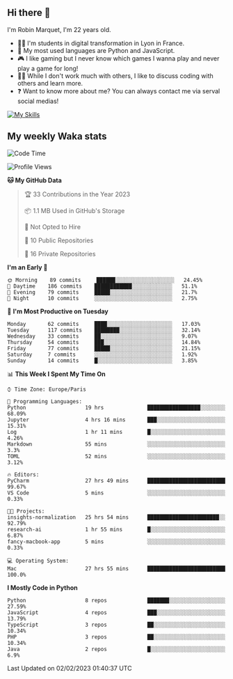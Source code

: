 ## Hi there 👋

I'm Robin Marquet, I'm 22 years old.

- 👨‍💻 I'm students in digital transformation in Lyon in France.
- 🌱 My most used languages are Python and JavaScript.
- 🎮 I like gaming but I never know which games I wanna play and never play a game for long!
- 👯‍♀️ While I don't work much with others, I like to discuss coding with others and learn more.
- ❓ Want to know more about me? You can always contact me via serval social medias!

[![My Skills](https://skillicons.dev/icons?i=js,html,css,docker,express,figma,firebase,graphql,mongodb,mysql,nodejs,py,react,ts,vue)](https://skillicons.dev)

## My weekly Waka stats

<!--START_SECTION:waka-->
![Code Time](http://img.shields.io/badge/Code%20Time-3%2C338%20hrs%2024%20mins-blue)

![Profile Views](http://img.shields.io/badge/Profile%20Views-0-blue)

**🐱 My GitHub Data** 

> 🏆 33 Contributions in the Year 2023
 > 
> 📦 1.1 MB Used in GitHub's Storage 
 > 
> 🚫 Not Opted to Hire
 > 
> 📜 10 Public Repositories 
 > 
> 🔑 16 Private Repositories  
 > 
**I'm an Early 🐤** 

```text
🌞 Morning    89 commits     ██████░░░░░░░░░░░░░░░░░░░   24.45% 
🌆 Daytime    186 commits    ████████████░░░░░░░░░░░░░   51.1% 
🌃 Evening    79 commits     █████░░░░░░░░░░░░░░░░░░░░   21.7% 
🌙 Night      10 commits     ░░░░░░░░░░░░░░░░░░░░░░░░░   2.75%

```
📅 **I'm Most Productive on Tuesday** 

```text
Monday       62 commits     ████░░░░░░░░░░░░░░░░░░░░░   17.03% 
Tuesday      117 commits    ████████░░░░░░░░░░░░░░░░░   32.14% 
Wednesday    33 commits     ██░░░░░░░░░░░░░░░░░░░░░░░   9.07% 
Thursday     54 commits     ███░░░░░░░░░░░░░░░░░░░░░░   14.84% 
Friday       77 commits     █████░░░░░░░░░░░░░░░░░░░░   21.15% 
Saturday     7 commits      ░░░░░░░░░░░░░░░░░░░░░░░░░   1.92% 
Sunday       14 commits     █░░░░░░░░░░░░░░░░░░░░░░░░   3.85%

```


📊 **This Week I Spent My Time On** 

```text
⌚︎ Time Zone: Europe/Paris

💬 Programming Languages: 
Python                   19 hrs              █████████████████░░░░░░░░   68.09% 
Jupyter                  4 hrs 16 mins       ███░░░░░░░░░░░░░░░░░░░░░░   15.31% 
Log                      1 hr 11 mins        █░░░░░░░░░░░░░░░░░░░░░░░░   4.26% 
Markdown                 55 mins             ░░░░░░░░░░░░░░░░░░░░░░░░░   3.3% 
TOML                     52 mins             ░░░░░░░░░░░░░░░░░░░░░░░░░   3.12%

🔥 Editors: 
PyCharm                  27 hrs 49 mins      █████████████████████████   99.67% 
VS Code                  5 mins              ░░░░░░░░░░░░░░░░░░░░░░░░░   0.33%

🐱‍💻 Projects: 
insights-normalization   25 hrs 54 mins      ███████████████████████░░   92.79% 
research-ai              1 hr 55 mins        █░░░░░░░░░░░░░░░░░░░░░░░░   6.87% 
fancy-macbook-app        5 mins              ░░░░░░░░░░░░░░░░░░░░░░░░░   0.33%

💻 Operating System: 
Mac                      27 hrs 55 mins      █████████████████████████   100.0%

```

**I Mostly Code in Python** 

```text
Python                   8 repos             ███████░░░░░░░░░░░░░░░░░░   27.59% 
JavaScript               4 repos             ███░░░░░░░░░░░░░░░░░░░░░░   13.79% 
TypeScript               3 repos             ██░░░░░░░░░░░░░░░░░░░░░░░   10.34% 
PHP                      3 repos             ██░░░░░░░░░░░░░░░░░░░░░░░   10.34% 
Java                     2 repos             █░░░░░░░░░░░░░░░░░░░░░░░░   6.9%

```



 Last Updated on 02/02/2023 01:40:37 UTC
<!--END_SECTION:waka-->
